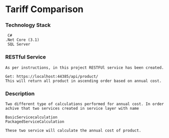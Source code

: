 # Tariff Comparison

### Technology Stack
```
 C#
.Net Core (3.1)
 SQL Server
```

### RESTful Service
```
As per instructions, in this project RESTFUl service has been created.

Get: https://localhost:44385/api/product/
This will return all product in ascending order based on annual cost.
```


### Description

```
Two different type of calculations performed for annual cost. In order achive that two services created in service layer with name

BasicServicecalculation
PackagedServiceCalculation

These two service will calculate the annual cost of product.

```
